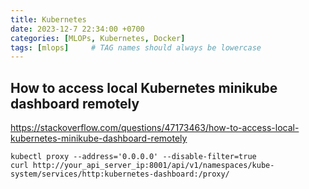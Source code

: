 ```yaml
---
title: Kubernetes
date: 2023-12-7 22:34:00 +0700
categories: [MLOPs, Kubernetes, Docker]
tags: [mlops]     # TAG names should always be lowercase
---
```


## How to access local Kubernetes minikube dashboard remotely
https://stackoverflow.com/questions/47173463/how-to-access-local-kubernetes-minikube-dashboard-remotely

```
kubectl proxy --address='0.0.0.0' --disable-filter=true
curl http://your_api_server_ip:8001/api/v1/namespaces/kube-system/services/http:kubernetes-dashboard:/proxy/

```

